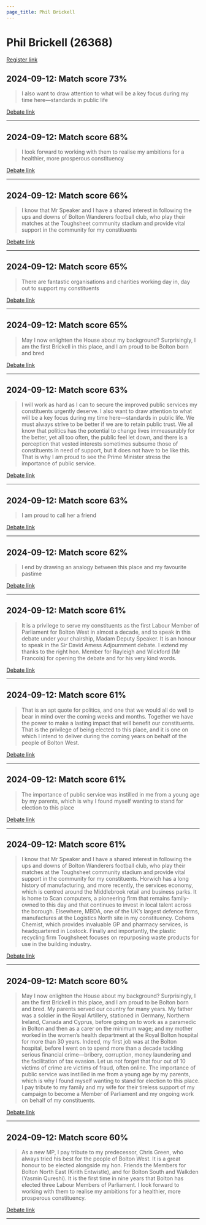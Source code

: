 ```yaml
---
page_title: Phil Brickell
---
```


# Phil Brickell  (26368)

[Register link](https://www.theyworkforyou.com/mp/26368/register)



## 2024-09-12: Match score 73%

>I also want to draw attention to what will be a key focus during my time here—standards in public life

[Debate link](https://www.theyworkforyou.com/debates/?id=2024-09-12b.1032.1) 

---



## 2024-09-12: Match score 68%

>I look forward to working with them to realise my ambitions for a healthier, more prosperous constituency

[Debate link](https://www.theyworkforyou.com/debates/?id=2024-09-12b.1032.1) 

---



## 2024-09-12: Match score 66%

>I know that Mr Speaker and I have a shared interest in following the ups and downs of Bolton Wanderers football club, who play their matches at the Toughsheet community stadium and provide vital support in the community for my constituents

[Debate link](https://www.theyworkforyou.com/debates/?id=2024-09-12b.1032.1) 

---



## 2024-09-12: Match score 65%

>There are fantastic organisations and charities working day in, day out to support my constituents

[Debate link](https://www.theyworkforyou.com/debates/?id=2024-09-12b.1032.1) 

---



## 2024-09-12: Match score 65%

>May I now enlighten the House about my background? Surprisingly, I am the first Brickell in this place, and I am proud to be Bolton born and bred

[Debate link](https://www.theyworkforyou.com/debates/?id=2024-09-12b.1032.1) 

---



## 2024-09-12: Match score 63%

>I will work as hard as I can to secure the improved public services my constituents urgently deserve. I also want to draw attention to what will be a key focus during my time here—standards in public life. We must  always strive to be better if we are to retain public trust. We all know that politics has the potential to change lives immeasurably for the better, yet all too often, the public feel let down, and there is a perception that vested interests sometimes subsume those of constituents in need of support, but it does not have to be like this. That is why I am proud to see the Prime Minister stress the importance of public service.

[Debate link](https://www.theyworkforyou.com/debates/?id=2024-09-12b.1032.1) 

---



## 2024-09-12: Match score 63%

>I am proud to call her a friend

[Debate link](https://www.theyworkforyou.com/debates/?id=2024-09-12b.1032.1) 

---



## 2024-09-12: Match score 62%

>I end by drawing an analogy between this place and my favourite pastime

[Debate link](https://www.theyworkforyou.com/debates/?id=2024-09-12b.1032.1) 

---



## 2024-09-12: Match score 61%

>It is a privilege to serve my constituents as the first Labour Member of Parliament for Bolton West in almost a decade, and to speak in this debate under your chairship, Madam Deputy Speaker. It is an honour to speak in the Sir David Amess Adjournment debate. I extend my thanks to the right hon. Member for Rayleigh and Wickford (Mr Francois) for opening the debate and for his very kind words.

[Debate link](https://www.theyworkforyou.com/debates/?id=2024-09-12b.1032.1) 

---



## 2024-09-12: Match score 61%

>That is an apt quote for politics, and one that we would all do well to bear in mind over the coming weeks and months. Together we have the power to make a lasting impact that will benefit our constituents. That is the privilege of being elected to this place, and it is one on which I intend to deliver during the coming years on behalf of the people of Bolton West.

[Debate link](https://www.theyworkforyou.com/debates/?id=2024-09-12b.1032.1) 

---



## 2024-09-12: Match score 61%

>The importance of public service was instilled in me from a young age by my parents, which is why I found myself wanting to stand for election to this place

[Debate link](https://www.theyworkforyou.com/debates/?id=2024-09-12b.1032.1) 

---



## 2024-09-12: Match score 61%

>I know that Mr Speaker and I have a shared interest in following the ups and downs of Bolton Wanderers football club, who play their matches at the Toughsheet community stadium and provide vital support in the community for my constituents. Horwich has a long history of manufacturing, and more recently, the services economy, which is centred around the Middlebrook retail and business parks. It is home to Scan computers, a pioneering firm that remains family-owned to this day and that continues to invest in local talent across the borough. Elsewhere, MBDA, one of the UK’s largest defence firms, manufactures at the Logistics North site in my constituency. Cohens Chemist, which provides invaluable GP and pharmacy services, is headquartered in Lostock. Finally and importantly, the plastic recycling firm Toughsheet focuses on repurposing waste products for use in the building industry.

[Debate link](https://www.theyworkforyou.com/debates/?id=2024-09-12b.1032.1) 

---



## 2024-09-12: Match score 60%

>May I now enlighten the House about my background? Surprisingly, I am the first Brickell in this place, and I am proud to be Bolton born and bred. My parents served our country for many years. My father was a soldier in the Royal Artillery, stationed in Germany, Northern Ireland, Canada and Cyprus, before going on to work as a paramedic in Bolton and then as a carer on the minimum wage; and my mother worked in the women’s health department at the Royal Bolton hospital  for more than 30 years. Indeed, my first job was at the Bolton hospital, before I went on to spend more than a decade tackling serious financial crime—bribery, corruption, money laundering and the facilitation of tax evasion. Let us not forget that four out of 10 victims of crime are victims of fraud, often online. The importance of public service was instilled in me from a young age by my parents, which is why I found myself wanting to stand for election to this place. I pay tribute to my family and my wife for their tireless support of my campaign to become a Member of Parliament and my ongoing work on behalf of my constituents.

[Debate link](https://www.theyworkforyou.com/debates/?id=2024-09-12b.1032.1) 

---



## 2024-09-12: Match score 60%

>As a new MP, I pay tribute to my predecessor, Chris Green, who always tried his best for the people of Bolton West. It is a great honour to be elected alongside my hon. Friends the Members for Bolton North East (Kirith Entwistle), and for Bolton South and Walkden (Yasmin Qureshi). It is the first time in nine years that Bolton has elected three Labour Members of Parliament. I look forward to working with them to realise my ambitions for a healthier, more prosperous constituency.

[Debate link](https://www.theyworkforyou.com/debates/?id=2024-09-12b.1032.1) 

---

